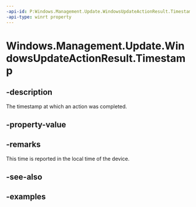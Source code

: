 ```yaml
---
-api-id: P:Windows.Management.Update.WindowsUpdateActionResult.Timestamp
-api-type: winrt property
---
```


# Windows.Management.Update.WindowsUpdateActionResult.Timestamp

<!--
public System.DateTimeOffset Timestamp { get; }
-->


## -description
The timestamp at which an action was completed.

## -property-value

## -remarks
This time is reported in the local time of the device.

## -see-also

## -examples


